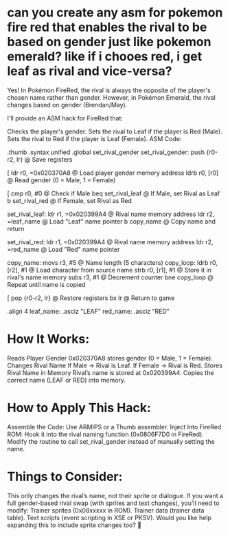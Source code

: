 # can you create any asm for pokemon fire red that enables the rival to be based on gender just like pokemon emerald? like if i chooes red, i get leaf as rival and vice-versa?

Yes! In Pokémon FireRed, the rival is always the opposite of the player's chosen name rather than gender. However, in Pokémon Emerald, the rival changes based on gender (Brendan/May).

I'll provide an ASM hack for FireRed that:

Checks the player's gender.
Sets the rival to Leaf if the player is Red (Male).
Sets the rival to Red if the player is Leaf (Female).
ASM Code:

.thumb
.syntax unified
.global set_rival_gender
set_rival_gender:
    push {r0-r2, lr}        @ Save registers

[    ldr r0, =0x020370A8     @ Load player gender memory address
    ldrb r0, [r0]           @ Read gender (0 = Male, 1 = Female)

[    cmp r0, #0              @ Check if Male
    beq set_rival_leaf      @ If Male, set Rival as Leaf
    b set_rival_red         @ If Female, set Rival as Red

set_rival_leaf:
    ldr r1, =0x020399A4     @ Rival name memory address
    ldr r2, =leaf_name      @ Load "Leaf" name pointer
    b copy_name             @ Copy name and return

set_rival_red:
    ldr r1, =0x020399A4     @ Rival name memory address
    ldr r2, =red_name       @ Load "Red" name pointer

copy_name:
    movs r3, #5             @ Name length (5 characters)
copy_loop:
    ldrb r0, [r2], #1       @ Load character from source name
    strb r0, [r1], #1       @ Store it in rival's name memory
    subs r3, #1             @ Decrement counter
    bne copy_loop           @ Repeat until name is copied

[    pop {r0-r2, lr}         @ Restore registers
    bx lr                   @ Return to game

.align 4
leaf_name: .asciz "LEAF"
red_name:  .asciz "RED"



# How It Works:
Reads Player Gender
0x020370A8 stores gender (0 = Male, 1 = Female).
Changes Rival Name
If Male → Rival is Leaf.
If Female → Rival is Red.
Stores Rival Name in Memory
Rival’s name is stored at 0x020399A4.
Copies the correct name (LEAF or RED) into memory.
# How to Apply This Hack:
Assemble the Code:
Use ARMIPS or a Thumb assembler.
Inject Into FireRed ROM:
Hook it into the rival naming function (0x0806F7D0 in FireRed).
Modify the routine to call set_rival_gender instead of manually setting the name.
# Things to Consider:
This only changes the rival’s name, not their sprite or dialogue.
If you want a full gender-based rival swap (with sprites and text changes), you'll need to modify:
Trainer sprites (0x08xxxxx in ROM).
Trainer data (trainer data table).
Text scripts (event scripting in XSE or PKSV).
Would you like help expanding this to include sprite changes too? 🚀









